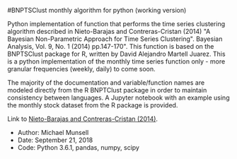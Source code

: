#BNPTSClust monthly algorithm for python (working version)

Python implementation of function that performs the time series clustering algorithm 
described in Nieto-Barajas and Contreras-Cristan (2014) "A Bayesian Non-Parametric 
Approach for Time Series Clustering". Bayesian Analysis, Vol. 9, No. 1 (2014) pp.147-170".
This function is based on the BNPTSClust package for R, written by David Alejandro Martell
Juarez. This is a python implementation of the monthly time series function only - more
granular frequencies (weekly, daily) to come soon.

The majority of the documentation and variable/function names are modeled directly
from the R BNPTClust package in order to maintain consistency between languages. A Jupyter
notebook with an example using the monthly stock dataset from the R package is provided.

Link to [Nieto-Barajas and Contreras-Cristan (2014)](https://projecteuclid.org/download/pdfview_1/euclid.ba/1393251774). 

+   Author: Michael Munsell
+   Date: September 21, 2018
+   Code: Python 3.6.1, pandas, numpy, scipy